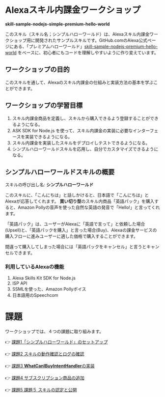 # Alexaスキル内課金ワークショップ 

**skill-sample-nodejs-simple-premium-hello-world**

このスキル（スキル名；シンプルハローワールド）は、Alexaスキル内課金ワークショップ用に開発されたサンプルスキルです。GitHub.comのAlexa公式ページにある、「プレミアムハローワールド」[skill-sample-nodejs-premium-hello-world](https://github.com/alexa/skill-sample-nodejs-premium-hello-world) をベースに、初心者にもコードを理解しやすいように作り変えています。

## ワークショップの目的

このスキルを通して、Alexaのスキル内課金の仕組みと実装方法の基本を学ぶことができます。

## ワークショップの学習目標

1. スキル内課金商品を定義し、スキルから購入できるよう登録することができるようになる。
1. ASK SDK for Node.js を使って、スキル内課金の実装に必要なインターフェースを実装できるようになる。
1. スキル内課金を実装したスキルをデプロイしテストできるようになる。
1. シンプルハローワールドスキルを応用し、自分でカスタマイズできるようになる。

## シンプルハローワールドスキルの概要

スキルの呼び出し名: **シンプルハローワールド**

このスキルに、「こんにちは」と話しかけると、日本語で「こんにちは」とAlexaが応答してくれます。
**買い切り型**のスキル内商品「英語パック」を購入すると、Amazon Pollyの音声を使った自然な英語の発音で「Hello!」と言ってくれます。

「英語パック」は、ユーザーがAlexaに「英語で言って」と依頼した場合(Upsell)と、「英語パックを購入」と言った場合(Buy)、Alexaの課金サービスの購入フローに進みユーザーに適した価格で購入することができます。

間違って購入してしまった場合には「英語パックをキャンセル」と言うとキャンセルできます。

### 利用しているAlexaの機能
1. Alexa Skills Kit SDK for Node.js
1. ISP API
1. SSMLを使った、Amazon Pollyボイス
1. 日本語用のSpeechcom

# 課題

ワークショップでは、４つの課題に取り組みます。

:point_right: [課題1「シンプルハローワールド」のセットアップ](./instructions/1-setup-sample-skill.md)

:point_right: [課題2 スキルの動作確認とログの確認](./instructions/2-test.md)

:point_right: [課題3 **WhatCanIBuyIntentHandler**の実装](./instructions/3-adding-WhatCanIBuyIntent-handler.md)

:point_right: [課題4 サブスクリプション商品の追加](./instructions/4-adding-subscription-product.md)

:point_right: [課題5 課題５ スキルの認定と公開](./instructions/5-submit-for-certification.md)


